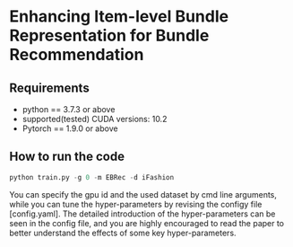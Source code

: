 # Enhancing Item-level Bundle Representation for Bundle Recommendation
## Requirements
* python == 3.7.3 or above
* supported(tested) CUDA versions: 10.2
* Pytorch == 1.9.0 or above
## How to run the code
```python
python train.py -g 0 -m EBRec -d iFashion
```
You can specify the gpu id and the used dataset by cmd line arguments, while you can tune the hyper-parameters by revising the configy file [config.yaml]. The detailed introduction of the hyper-parameters can be seen in the config file, and you are highly encouraged to read the paper to better understand the effects of some key hyper-parameters.
